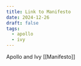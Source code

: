 ```yaml
---
title: Link to Manifesto
date: 2024-12-26
draft: false
tags:
  - apollo
  - ivy
---
```

Apollo and Ivy [[Manifesto]]

